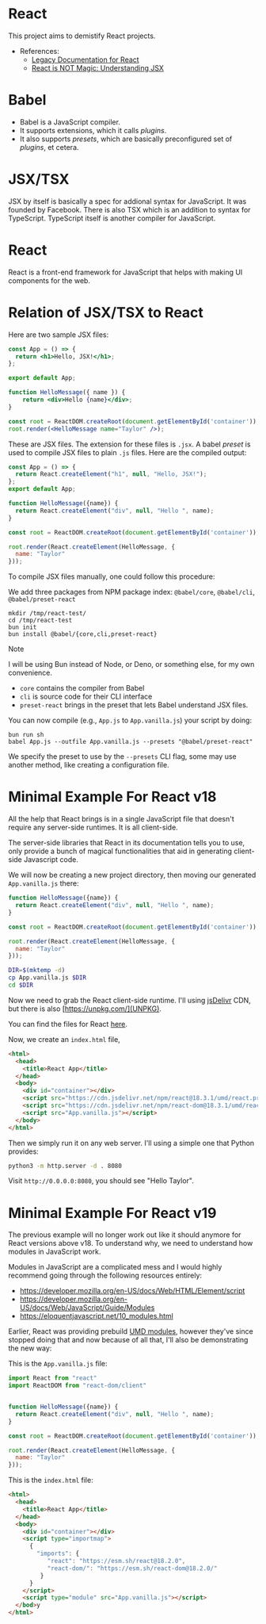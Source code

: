 # React
This project aims to demistify React projects.

- References:
  * [Legacy Documentation for React](https://web.archive.org/web/20250401144427/https://legacy.reactjs.org/docs/introducing-jsx.html)
  * [React is NOT Magic: Understanding JSX](https://web.archive.org/web/20191126183639/https://medium.com/schubiedoobycode/react-is-not-magic-understanding-jsx-a5fcbbdd5f15)

# Babel
* Babel is a JavaScript compiler.
* It supports extensions, which it calls _plugins_.
* It also supports _presets_, which are basically preconfigured set of _plugins_, et cetera.

# JSX/TSX
JSX by itself is basically a spec for addional syntax for JavaScript. It was
founded by Facebook. There is also TSX which is an addition to syntax for
TypeScript. TypeScript itself is another compiler for JavaScript.

# React
React is a front-end framework for JavaScript that helps with making UI
components for the web.

# Relation of JSX/TSX to React
Here are two sample JSX files:

```jsx
const App = () => {
  return <h1>Hello, JSX!</h1>;
};

export default App;
```

```jsx
function HelloMessage({ name }) {
    return <div>Hello {name}</div>;
}

const root = ReactDOM.createRoot(document.getElementById('container'));
root.render(<HelloMessage name="Taylor" />);

```

These are JSX files. The extension for these files is `.jsx`. A babel _preset_
is used to compile JSX files to plain `.js` files. Here are the compiled output:

```js
const App = () => {
  return React.createElement("h1", null, "Hello, JSX!");
};
export default App;

```

```js
function HelloMessage({name}) {
  return React.createElement("div", null, "Hello ", name);
}

const root = ReactDOM.createRoot(document.getElementById('container'));

root.render(React.createElement(HelloMessage, {
  name: "Taylor"
}));
```

To compile JSX files manually, one could follow this procedure:

We add three packages from NPM package index: `@babel/core`, `@babel/cli`, `@babel/preset-react`

```
mkdir /tmp/react-test/ 
cd /tmp/react-test 
bun init
bun install @babel/{core,cli,preset-react}
```

> [!NOTE] 
> I will be using Bun instead of Node, or Deno, or something else, for
> my own convenience.

* `core` contains the compiler from Babel
* `cli` is source code for their CLI interface
* `preset-react` brings in the preset that lets Babel understand JSX files.

You can now compile (e.g., `App.js` to `App.vanilla.js`) your script by doing:

```
bun run sh
babel App.js --outfile App.vanilla.js --presets "@babel/preset-react"
```

We specify the preset to use by the `--presets` CLI flag, some may use another
method, like creating a configuration file.

# Minimal Example For React v18
All the help that React brings is in a single JavaScript file that doesn't
require any server-side runtimes. It is all client-side.

The server-side libraries that React in its documentation tells you to use, only
provide a bunch of magical functionalities that aid in generating client-side
Javascript code.

We will now be creating a new project directory, then moving our generated
`App.vanilla.js` there:

```jsx
function HelloMessage({name}) {
  return React.createElement("div", null, "Hello ", name);
}

const root = ReactDOM.createRoot(document.getElementById('container'));

root.render(React.createElement(HelloMessage, {
  name: "Taylor"
}));
```

```bash
DIR=$(mktemp -d)
cp App.vanilla.js $DIR
cd $DIR
```

Now we need to grab the React client-side runtime. I'll using [jsDelivr](https://jsdelivr.net) CDN,
but there is also [https://unpkg.com/](UNPKG).

You can find the files for React [here](https://app.unpkg.com/react@18.3.1). 

Now, we create an `index.html` file,

```html
<html>
  <head>
    <title>React App</title>
  </head>
  <body>
    <div id="container"></div>
    <script src="https://cdn.jsdelivr.net/npm/react@18.3.1/umd/react.production.min.js" crossorigin></script>
    <script src="https://cdn.jsdelivr.net/npm/react-dom@18.3.1/umd/react-dom.production.min.js" crossorigin></script>
    <script src="App.vanilla.js"></script>
  </body>
</html>
```

Then we simply run it on any web server. I'll using a simple one that Python
provides:

```bash
python3 -m http.server -d . 8080
```

Visit `http://0.0.0.0:8080`, you should see "Hello Taylor".

# Minimal Example For React v19
The previous example will no longer work out like it should anymore for React
versions above v18. To understand why, we need to understand how modules in
JavaScript work.

Modules in JavaScript are a complicated mess and I would highly recommend going
through the following resources entirely:

* https://developer.mozilla.org/en-US/docs/Web/HTML/Element/script
* https://developer.mozilla.org/en-US/docs/Web/JavaScript/Guide/Modules
* https://eloquentjavascript.net/10_modules.html

Earlier, React was providing prebuild [UMD modules](https://github.com/umdjs/umd), however they've since
stopped doing that and now because of all that, I'll also be demonstrating the new
way:

This is the `App.vanilla.js` file:
```js
import React from "react"
import ReactDOM from "react-dom/client"


function HelloMessage({name}) {
  return React.createElement("div", null, "Hello ", name);
}

const root = ReactDOM.createRoot(document.getElementById('container'));

root.render(React.createElement(HelloMessage, {
  name: "Taylor"
}));
```

This is the `index.html` file:
```html
<html>
  <head>
    <title>React App</title>
  </head>
  <body>
    <div id="container"></div>
    <script type="importmap">
      {
        "imports": {
           "react": "https://esm.sh/react@18.2.0",
           "react-dom/": "https://esm.sh/react-dom@18.2.0/"
         }
      }
    </script>
    <script type="module" src="App.vanilla.js"></script>
  </bod>y
</html>
```
